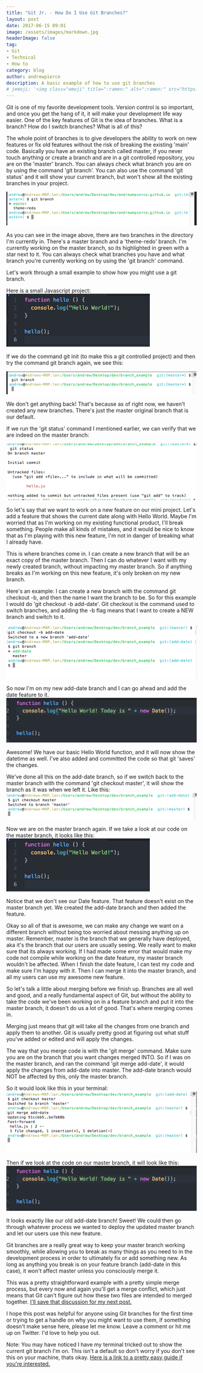 ```yaml
---
title: "Git Jr. - How Do I Use Git Branches?"
layout: post
date: 2017-06-15 09:01
image: /assets/images/markdown.jpg
headerImage: false
tag:
- Git
- Technical
- How to
category: blog
author: andrewpierce
description: A basic example of how to use git branches
# jemoji: '<img class="emoji" title=":ramen:" alt=":ramen:" src="https://assets.github.com/images/icons/emoji/unicode/1f35c.png" height="20" width="20" align="absmiddle">'
---
```


Git is one of my favorite development tools. Version control is so important, and once
you get the hang of it, it will make your development life way easier. One of the key
features of Git is the idea of branches. What is a branch? How do I switch branches?
What is all of this?


The whole point of branches is to give developers the ability to work on new features or fix old features
without the risk of breaking the existing 'main' code. Basically you have an existing branch called master,
if you never touch anything or create a branch and are in a git controlled repository, you are on the 'master' branch. You can always check what branch you are on by using the command 'git branch'. You can also use the command 'git status' and it will show your current branch, but won't show all the existing branches in your project.

![An image showing the command git branch](../assets/images/git_branches/git-branch.png "The Git Branch command")

As you can see in the image above, there are two branches in the directory I'm currently in. There's a  master branch and a 'theme-redo' branch. I'm currently working on the master branch, so its highlighted in green with a star next to it. You can always check what branches you have and what branch you're currently working on by using the 'git branch' command.

Let's work through a small example to show how you might use a git branch.

Here is a small Javascript project:
![An image showing the first Hello World project](../assets/images/git_branches/hello_world1.png "Example Hello World")

If we do the command git init (to make this a git controlled project) and then try the command git branch again, we see this:

![An image showing the first git branch command](../assets/images/git_branches/hello_world_branch1.png "Hello World git branch")

We don't get anything back! That's because as of right now, we haven't created any new branches. There's just the master original branch that is our default.

If we run the 'git status' command I mentioned earlier, we can verify that we are indeed on the master branch:

![An image showing the first git status command](../assets/images/git_branches/git_status.png "Hello World git status")

So let's say that we want to work on a new feature on our mini project. Let's add a feature that shows the current date along with Hello World. Maybe I'm worried that as I'm working on my existing functional product, I'll break something. People make all kinds of mistakes, and it would be nice to know that as I'm playing with this new feature, I'm not in danger of breaking what I already have.

This is where branches come in. I can create a new branch that will be an exact copy of the master branch. Then I can do whatever I want with my newly created branch, without impacting my master branch. So if anything breaks as I'm working on this new feature, it's only broken on my new branch.

Here's an example:
I can create a new branch with the command git checkout -b, and then the name I want the branch to be. So for this example I would do 'git checkout -b add-date'. Git checkout is the command used to switch branches, and adding the -b flag means that I want to create a NEW branch and switch to it.

![An image showing the new git branch](../assets/images/git_branches/new_branch.png "First Git branch")

So now I'm on my new add-date branch and I can go ahead and add the date feature to it.
![An image showing the new Hello World date feature](../assets/images/git_branches/added_date.png "Added date to Hello World")

Awesome! We have our basic Hello World function, and it will now show the datetime as well. I've also added and committed the code so that git 'saves' the changes.

We've done all this on the add-date branch, so if we switch back to the master branch with the command 'git checkout master', it will show the branch as it was when we left it. Like this:
![An image showing checking out master](../assets/images/git_branches/git-checkout-master.png "Git Checkout Master")

Now we are on the master branch again. If we take a look at our code on the master branch, it looks like this:
![An image showing the first Hello World project](../assets/images/git_branches/hello_world1.png "Example Hello World")

Notice that we don't see our Date feature. That feature doesn't exist on the master branch yet. We created the add-date branch and then added the feature.

Okay so all of that is awesome, we can make any change we want on a different branch without being too worried about messing anything up on master. Remember, master is the branch that we generally have deployed, aka it's the branch that our users are usually seeing. We really want to make sure that its always working. If I had made some error that would make my code not compile while working on the date feature, my master branch wouldn't be affected. When I finish the date feature, I can test my code and make sure I'm happy with it. Then I can merge it into the master branch, and all my users can use my awesome new feature.

So let's talk a little about merging before we finish up. Branches are all well and good, and a really fundamental aspect of Git, but without the ability to take the code we've been working on in a feature branch and put it into the master branch, it doesn't do us a lot of good. That's where merging comes in.

Merging just means that git will take all the changes from one branch and apply them to another. Git is usually pretty good at figuring out what stuff you've added or edited and will apply the changes.

The way that you merge code is with the 'git merge' command. Make sure you are on the branch that you want changes merged INTO. So if I was on the master branch, and ran the command 'git merge add-date', it would apply the changes from add-date into master. The add-date branch would NOT be affected by this, only the master branch.

So it would look like this in your terminal:
![An image showing the merge command for add-date](../assets/images/git_branches/git-merge-add-date.png "git merge add-date")

Then if we look at the code on our master branch, it will look like this:
![An image showing the newly merged Date feature](../assets/images/git_branches/added_date.png "Added date to Hello World - merged")

It looks exactly like our old add-date branch! Sweet! We could then go through whatever process we wanted to deploy the updated master branch and let our users use this new feature.

Git branches are a really great way to keep your master branch working smoothly, while allowing you to break as many things as you need to in the development process in order to ultimately fix or add something new. As long as anything you break is on your feature branch (add-date in this case), it won't affect master unless you consciously merge it.

This was a pretty straightforward example with a pretty simple merge process, but every now and again you'll get a merge conflict, which just means that Git can't figure out how these two files are intended to merged together. [I'll save that discussion for my next post.](http://andrewmpierce.io/fixing-merge-conflicts/)

I hope this post was helpful for anyone using Git branches for the first time or trying to get a handle on why you might want to use them, if something doesn't make sense here, please let me know. Leave a comment or hit me up on Twitter. I'd love to help you out.




Note:
You may have noticed I have my terminal tricked out to show the current git branch I'm on. This isn't a default so don't worry if you don't see this on your machine, thats okay. [Here is a link to a pretty easy guide if you're interested.](https://martinfitzpatrick.name/article/add-git-branch-name-to-terminal-prompt-mac/)
